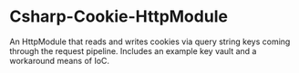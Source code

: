 # Csharp-Cookie-HttpModule
An HttpModule that reads and writes cookies via query string keys coming through the request pipeline. Includes an example key vault and a workaround means of IoC.
